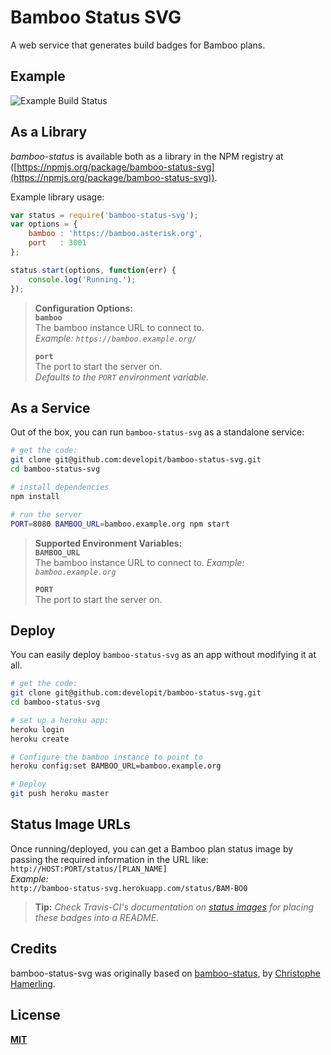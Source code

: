Bamboo Status SVG
=================
A web service that generates build badges for Bamboo plans.  


Example
-------
![Example Build Status](http://f.cl.ly/items/2w3v1b2u350D0318052f/Screen%20Shot%202014-05-30%20at%202.01.17%20PM.png)


As a Library
------------
*bamboo-status* is available both as a library in the NPM registry at ([https://npmjs.org/package/bamboo-status-svg](https://npmjs.org/package/bamboo-status-svg)).

Example library usage:  

```JavaScript
var status = require('bamboo-status-svg');
var options = {
	bamboo : 'https://bamboo.asterisk.org',
	port   : 3001
};

status.start(options, function(err) {
	console.log('Running.');
});
```

>	**Configuration Options:**  
>	**`bamboo`**  
>	The bamboo instance URL to connect to.  
>	*Example: `https://bamboo.example.org/`*  
>	
>	**`port`**  
>	The port to start the server on.  
>	*Defaults to the `PORT` environment variable.*  


As a Service
------------
Out of the box, you can run `bamboo-status-svg` as a standalone service:  

```bash
# get the code:
git clone git@github.com:developit/bamboo-status-svg.git
cd bamboo-status-svg

# install dependencies
npm install

# run the server
PORT=8080 BAMBOO_URL=bamboo.example.org npm start
```

>	**Supported Environment Variables:**  
>	**`BAMBOO_URL`**  
>	The bamboo instance URL to connect to. *Example: `bamboo.example.org`*  
>	
>	**`PORT`**  
>	The port to start the server on.


Deploy
------
You can easily deploy `bamboo-status-svg` as an app without modifying it at all.

```bash
# get the code:
git clone git@github.com:developit/bamboo-status-svg.git
cd bamboo-status-svg

# set up a heroku app:
heroku login
heroku create

# Configure the bamboo instance to point to
heroku config:set BAMBOO_URL=bamboo.example.org

# Deploy
git push heroku master
```


Status Image URLs
-----------------
Once running/deployed, you can get a Bamboo plan status image by passing the required information in the URL like:  
`http://HOST:PORT/status/[PLAN_NAME]`  
*Example:*  
`http://bamboo-status-svg.herokuapp.com/status/BAM-BO0`  

>	**Tip:** *Check Travis-CI's documentation on [status images](http://docs.travis-ci.com/user/status-images/) for placing these badges into a README.*


Credits
-------
bamboo-status-svg was originally based on [bamboo-status](https://github.com/chamerling/bamboo-status), by [Christophe Hamerling](http://chamerling.github.io/).


License
-------
**[MIT](http://mths.be/mit)**
